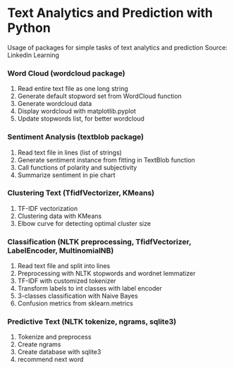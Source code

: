 # Text Analytics and Prediction with Python
Usage of packages for simple tasks of text analytics and prediction
Source: Linkedin Learning

### Word Cloud (wordcloud package)
1. Read entire text file as one long string
2. Generate default stopword set from WordCloud function
3. Generate wordcloud data
4. Display wordcloud with matplotlib.pyplot
5. Update stopwords list, for better wordcloud

### Sentiment Analysis (textblob package)
1. Read text file in lines (list of strings)
2. Generate sentiment instance from fitting in TextBlob function
3. Call functions of polarity and subjectivity
4. Summarize sentiment in pie chart 

### Clustering Text (TfidfVectorizer, KMeans)
1. TF-IDF vectorization
2. Clustering data with KMeans
3. Elbow curve for detecting optimal cluster size

### Classification (NLTK preprocessing, TfidfVectorizer, LabelEncoder, MultinomialNB)
1. Read text file and split into lines
2. Preprocessing with NLTK stopwords and wordnet lemmatizer
3. TF-IDF with customized tokenizer
4. Transform labels to int classes with label encoder
5. 3-classes classification with Naive Bayes
6. Confusion metrics from sklearn.metrics

### Predictive Text (NLTK tokenize, ngrams, sqlite3)
1. Tokenize and preprocess
2. Create ngrams
3. Create database with sqlite3
4. recommend next word
